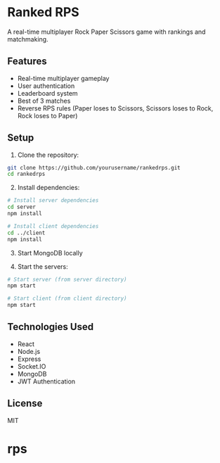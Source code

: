 # Ranked RPS

A real-time multiplayer Rock Paper Scissors game with rankings and matchmaking.

## Features

- Real-time multiplayer gameplay
- User authentication
- Leaderboard system
- Best of 3 matches
- Reverse RPS rules (Paper loses to Scissors, Scissors loses to Rock, Rock loses to Paper)

## Setup

1. Clone the repository:
```bash
git clone https://github.com/yourusername/rankedrps.git
cd rankedrps
```

2. Install dependencies:
```bash
# Install server dependencies
cd server
npm install

# Install client dependencies
cd ../client
npm install
```

3. Start MongoDB locally

4. Start the servers:
```bash
# Start server (from server directory)
npm start

# Start client (from client directory)
npm start
```

## Technologies Used

- React
- Node.js
- Express
- Socket.IO
- MongoDB
- JWT Authentication

## License

MIT
# rps
